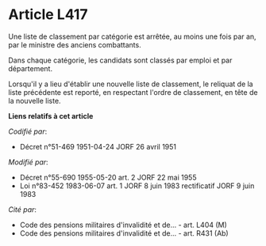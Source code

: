 # Article L417

Une liste de classement par catégorie est arrêtée, au moins une fois par an, par le ministre des anciens combattants.

Dans chaque catégorie, les candidats sont classés par emploi et par département.

Lorsqu'il y a lieu d'établir une nouvelle liste de classement, le reliquat de la liste précédente est reporté, en respectant
l'ordre de classement, en tête de la nouvelle liste.

**Liens relatifs à cet article**

_Codifié par_:

  - Décret n°51-469 1951-04-24 JORF 26 avril 1951

_Modifié par_:

  - Décret n°55-690 1955-05-20 art. 2 JORF 22 mai 1955
  - Loi n°83-452 1983-06-07 art. 1 JORF 8 juin 1983 rectificatif JORF 9 juin 1983

_Cité par_:

  - Code des pensions militaires d'invalidité et de... - art. L404 (M)
  - Code des pensions militaires d'invalidité et de... - art. R431 (Ab)
